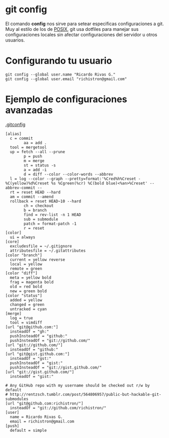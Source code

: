 git config
==========

El comando **config** nos sirve para setear especificas configuraciones a git. Muy al estilo de los de 
[POSIX](http://en.wikipedia.org/wiki/POSIX), git usa dotfiles para manejar sus configuraciones locales sin afectar configuraciones del servidor u otros usuarios.

Configurando tu usuario
=======================


```
git config --global user.name "Ricardo Rivas G."
git config --global user.email "richistron@gmail.com"
```

Ejemplo de configuraciones avanzadas
====================================

[.gitconfig](.gitconfig)

```
[alias]
  c = commit
        aa = add .
  tool = mergetool 
  up = fetch --all --prune
        p = push
        m = merge
        st = status -s
        a = add -i
        d = diff --color --color-words --abbrev
  l = log --color --graph --pretty=format:'%Cred%h%Creset -%C(yellow)%d%Creset %s %Cgreen(%cr) %C(bold blue)<%an>%Creset' --abbrev-commit --
  rt = reset HEAD --hard
  am = commit --amend
  rollback = reset HEAD~10 --hard
        ch = checkout
        b = branch
        find = rev-list -n 1 HEAD
        sub = submodule
        patch = format-patch -1
        r = reset
[color]
  ui = always
[core]
  excludesfile = ~/.gitignore
  attributesfile = ~/.gitattributes
[color "branch"]
  current = yellow reverse
  local = yellow
  remote = green
[color "diff"]
  meta = yellow bold
  frag = magenta bold
  old = red bold
  new = green bold
[color "status"]
  added = yellow
  changed = green
  untracked = cyan
[merge]
  log = true
  tool = vimdiff
[url "git@github.com:"]
  insteadOf = "gh:"
  pushInsteadOf = "github:"
  pushInsteadOf = "git://github.com/"
[url "git://github.com/"]
  insteadOf = "github:"
[url "git@gist.github.com:"]
  insteadOf = "gst:"
  pushInsteadOf = "gist:"
  pushInsteadOf = "git://gist.github.com/"
[url "git://gist.github.com/"]
  insteadOf = "gist:"

# Any GitHub repo with my username should be checked out r/w by default
# http://rentzsch.tumblr.com/post/564806957/public-but-hackable-git-submodules
[url "git@github.com:richistron/"]
  insteadOf = "git://github.com/richistron/"
[user]
  name = Ricardo Rivas G.
  email = richistron@gmail.com
[push]
  default = simple
```

